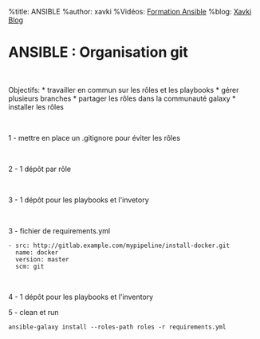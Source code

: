 %title: ANSIBLE
%author: xavki
%Vidéos: [Formation Ansible](https://www.youtube.com/playlist?list=PLn6POgpklwWoCpLKOSw3mXCqbRocnhrh-)
%blog: [Xavki Blog](https://xavki.blog)


# ANSIBLE : Organisation git


<br>

Objectifs:
	* travailler en commun sur les rôles et les playbooks
	* gérer plusieurs branches
	* partager les rôles dans la communauté galaxy
	* installer les rôles

<br>

1 - mettre en place un .gitignore pour éviter les rôles

<br>

2 - 1 dépôt par rôle

<br>

3 - 1 dépôt pour les playbooks et l'invetory

<br>

3 - fichier de requirements.yml

```
- src: http://gitlab.example.com/mypipeline/install-docker.git
  name: docker
  version: master
  scm: git
```

<br>

4 - 1 dépôt pour les playbooks et l'inventory

5 - clean et run

```
ansible-galaxy install --roles-path roles -r requirements.yml
```
